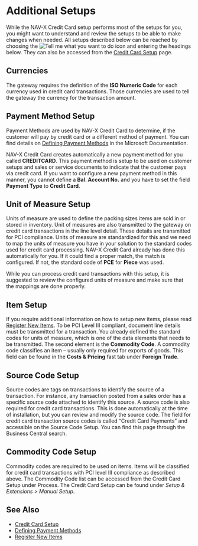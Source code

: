 # Additional Setups

While the NAV-X Credit Card setup performs most of the setups for you, you might want to understand and review the setups to be able to make changes when needed. All setups described below can be reached by choosing the ![Tell me what you want to do](/images/magnifying-glass.gif) icon and entering the headings below. They can also be accessed from the [Credit Card Setup](credit-card-setup.md) page.

## Currencies

The gateway requires the definition of the **ISO Numeric Code** for each currency used in credit card transactions. Those currencies are used to tell the gateway the currency for the transaction amount.

## Payment Method Setup

Payment Methods are used by NAV-X Credit Card to determine, if the customer will pay by credit card or a different method of payment. You can find details on [Defining Payment Methods](https://docs.microsoft.com/en-US/dynamics365/business-central/finance-payment-methods) in the Microsoft Documentation.

NAV-X Credit Card creates automatically a new payment method for you called **CREDITCARD**. This payment method is setup to be used on customer setups and sales or service documents to indicate that the customer pays via credit card. If you want to configure a new payment method in this manner, you cannot define a **Bal. Account No.** and you have to set the field **Payment Type** to **Credit Card**.

## Unit of Measure Setup

Units of measure are used to define the packing sizes items are sold in or stored in inventory. Unit of measures are also transmitted to the gateway on credit card transactions in the line level detail. These details are transmitted for PCI compliance. Units of measure are standardized for this and we need to map the units of measure you have in your solution to the standard codes used for credit card processing. NAV-X Credit Card already has done this automatically for you. If it could find a proper match, the match is configured. If not, the standard code of **PCE** for **Piece** was used.

While you can process credit card transactions with this setup, it is suggested to review the configured units of measure and make sure that the mappings are done properly.

## Item Setup

If you require additional information on how to setup new items, please read [Register New Items](https://docs.microsoft.com/en-US/dynamics365/business-central/inventory-how-register-new-items). To be PCI Level III compliant, document line details must be transmitted for a transaction. You already defined the standard codes for units of measure, which is one of the data elements that needs to be transmitted. The second element is the **Commodity Code**. A commodity code classifies an item – usually only required for exports of goods. This field can be found in the **Costs & Pricing** fast tab under **Foreign Trade**.

## Source Code Setup

Source codes are tags on transactions to identify the source of a transaction. For instance, any transaction posted from a sales order has a specific source code attached to identify this source. A source code is also required for credit card transactions. This is done automatically at the time of installation, but you can review and modify the source code. The field for credit card transaction source codes is called “Credit Card Payments” and accessible on the Source Code Setup. You can find this page through the Business Central search.

## Commodity Code Setup

Commodity codes are required to be used on items. Items will be classified for credit card transactions with PCI level III compliance as described above. The Commodity Code list can be accessed from the Credit Card Setup under Process. The Credit Card Setup can be found under *Setup & Extensions > Manual Setup*.

## See Also

- [Credit Card Setup](credit-card-setup.md)
- [Defining Payment Methods](https://docs.microsoft.com/en-US/dynamics365/business-central/finance-payment-methods)
- [Register New Items](https://docs.microsoft.com/en-US/dynamics365/business-central/inventory-how-register-new-items)

